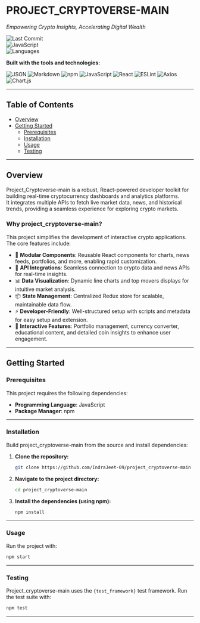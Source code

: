 # PROJECT_CRYPTOVERSE-MAIN

*Empowering Crypto Insights, Accelerating Digital Wealth*

![Last Commit](https://img.shields.io/github/last-commit/IndraJeet-09/project_cryptoverse-main?color=blue)  
![JavaScript](https://img.shields.io/badge/javascript-84.5%25-yellow)  
![Languages](https://img.shields.io/badge/languages-3-blue)

**Built with the tools and technologies:**

![JSON](https://img.shields.io/badge/-JSON-black?logo=json&logoColor=white)
![Markdown](https://img.shields.io/badge/-Markdown-black?logo=markdown&logoColor=white)
![npm](https://img.shields.io/badge/-npm-red?logo=npm&logoColor=white)
![JavaScript](https://img.shields.io/badge/-JavaScript-yellow?logo=javascript&logoColor=white)
![React](https://img.shields.io/badge/-React-blue?logo=react&logoColor=white)
![ESLint](https://img.shields.io/badge/-ESLint-purple?logo=eslint&logoColor=white)
![Axios](https://img.shields.io/badge/-Axios-purple?logo=axios&logoColor=white)
![Chart.js](https://img.shields.io/badge/-Chart.js-pink?logo=chartdotjs&logoColor=white)

---

## Table of Contents
- [Overview](#overview)
- [Getting Started](#getting-started)
  - [Prerequisites](#prerequisites)
  - [Installation](#installation)
  - [Usage](#usage)
  - [Testing](#testing)

---

## Overview
Project_Cryptoverse-main is a robust, React-powered developer toolkit for building real-time cryptocurrency dashboards and analytics platforms.  
It integrates multiple APIs to fetch live market data, news, and historical trends, providing a seamless experience for exploring crypto markets.

### Why project_cryptoverse-main?
This project simplifies the development of interactive crypto applications. The core features include:

- 🧩 **Modular Components**: Reusable React components for charts, news feeds, portfolios, and more, enabling rapid customization.
- 🔌 **API Integrations**: Seamless connection to crypto data and news APIs for real-time insights.
- 📊 **Data Visualization**: Dynamic line charts and top movers displays for intuitive market analysis.
- 📦 **State Management**: Centralized Redux store for scalable, maintainable data flow.
- ⚡ **Developer-Friendly**: Well-structured setup with scripts and metadata for easy setup and extension.
- 🎯 **Interactive Features**: Portfolio management, currency converter, educational content, and detailed coin insights to enhance user engagement.

---

## Getting Started

### Prerequisites
This project requires the following dependencies:

- **Programming Language**: JavaScript  
- **Package Manager**: npm  

---

### Installation
Build project_cryptoverse-main from the source and install dependencies:

1. **Clone the repository:**
   ```bash
   git clone https://github.com/IndraJeet-09/project_cryptoverse-main
   ```

2. **Navigate to the project directory:**
   ```bash
   cd project_cryptoverse-main
   ```

3. **Install the dependencies (using npm):**
   ```bash
   npm install
   ```

---

### Usage
Run the project with:
```bash
npm start
```

---

### Testing
Project_cryptoverse-main uses the `{test_framework}` test framework. Run the test suite with:
```bash
npm test
```

---
